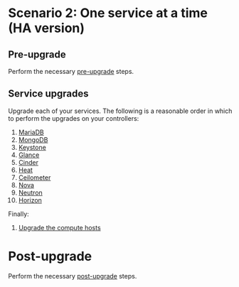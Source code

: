 # Scenario 2: One service at a time (HA version)

## Pre-upgrade

Perform the necessary [pre-upgrade][] steps.

[pre-upgrade]: pre-upgrade.md

## Service upgrades

Upgrade each of your services.  The following is a reasonable order in
which to perform the upgrades on your controllers:

1. [MariaDB][]
1. [MongoDB][]
1. [Keystone][]
1. [Glance][]
1. [Cinder][]
1. [Heat][]
1. [Ceilometer][]
1. [Nova][]
1. [Neutron][]
1. [Horizon][]

Finally:

1. [Upgrade the compute hosts][compute]

[keystone]: upgrade-keystone-ha.html
[cinder]: upgrade-cinder-ha.html
[glance]: upgrade-glance-ha.html
[neutron]: upgrade-neutron-ha.html
[ceilometer]: upgrade-ceilometer-ha.html
[nova]: upgrade-nova-ha.html
[horizon]: upgrade-horizon-ha.html
[mariadb]: upgrade-mariadb-ha.html
[mongodb]: upgrade-mongodb-ha.html
[heat]: upgrade-heat-ha.html
[compute]: upgrade-compute.html

# Post-upgrade

Perform the necessary [post-upgrade][] steps.

[post-upgrade]: post-upgrade.md


